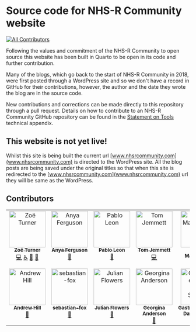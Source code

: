 # Source code for NHS-R Community website
<!-- ALL-CONTRIBUTORS-BADGE:START - Do not remove or modify this section -->
[![All Contributors](https://img.shields.io/badge/all_contributors-12-orange.svg?style=flat-square)](#contributors-)
<!-- ALL-CONTRIBUTORS-BADGE:END -->

Following the values and commitment of the NHS-R Community to open source this website has been built in Quarto to be open in its code and further contribution.

Many of the blogs, which go back to the start of NHS-R Community in 2018, were first posted through a WordPress site and so we don't have a record in GitHub for their contributions, however, the author and the date they wrote the blog are in the source code.

New contributions and corrections can be made directly to this repository through a pull request.
Details on how to contribute to an NHS-R Community GitHub repository can be found in the [Statement on Tools](https://tools.nhsrcommunity.com/contribution.html) technical appendix.

## This website is not yet live!

Whilst this site is being built the current url [www.nhsrcommunity.com](www.nhsrcommunity.com) is directed to the WordPress site.
All the blog posts are being saved under the original titles so that when this site is redirected to the [www.nhsrcommunity.com](www.nhsrcommunity.com) url they will be same as the WordPress.

## Contributors

<!-- ALL-CONTRIBUTORS-LIST:START - Do not remove or modify this section -->
<!-- prettier-ignore-start -->
<!-- markdownlint-disable -->
<table>
  <tbody>
    <tr>
      <td align="center" valign="top" width="14.28%"><a href="https://philosopher-analyst.netlify.app/"><img src="https://avatars.githubusercontent.com/u/39963221?v=4?s=100" width="100px;" alt="Zoë Turner"/><br /><sub><b>Zoë Turner</b></sub></a><br /><a href="https://github.com/nhs-r-community/nhs-r-community/commits?author=Lextuga007" title="Code">💻</a> <a href="#a11y-Lextuga007" title="Accessibility">️️️️♿️</a> <a href="#blog-Lextuga007" title="Blogposts">📝</a> <a href="https://github.com/nhs-r-community/nhs-r-community/commits?author=Lextuga007" title="Documentation">📖</a></td>
      <td align="center" valign="top" width="14.28%"><a href="https://github.com/anyaferguson"><img src="https://avatars.githubusercontent.com/u/157487567?v=4?s=100" width="100px;" alt="Anya Ferguson"/><br /><sub><b>Anya Ferguson</b></sub></a><br /><a href="#ideas-anyaferguson" title="Ideas, Planning, & Feedback">🤔</a></td>
      <td align="center" valign="top" width="14.28%"><a href="https://github.com/Pablo-source"><img src="https://avatars.githubusercontent.com/u/76554081?v=4?s=100" width="100px;" alt="Pablo Leon"/><br /><sub><b>Pablo Leon</b></sub></a><br /><a href="#blog-Pablo-source" title="Blogposts">📝</a></td>
      <td align="center" valign="top" width="14.28%"><a href="https://tjmt.uk/"><img src="https://avatars.githubusercontent.com/u/12023696?v=4?s=100" width="100px;" alt="Tom Jemmett"/><br /><sub><b>Tom Jemmett</b></sub></a><br /><a href="https://github.com/nhs-r-community/nhs-r-community/commits?author=tomjemmett" title="Code">💻</a></td>
      <td align="center" valign="top" width="14.28%"><a href="https://johnmackintosh.net/blog"><img src="https://avatars.githubusercontent.com/u/3278367?v=4?s=100" width="100px;" alt="John MacKintosh"/><br /><sub><b>John MacKintosh</b></sub></a><br /><a href="#blog-johnmackintosh" title="Blogposts">📝</a></td>
      <td align="center" valign="top" width="14.28%"><a href="https://github.com/fiona-grimm"><img src="https://avatars.githubusercontent.com/u/31844347?v=4?s=100" width="100px;" alt="fiona-grimm"/><br /><sub><b>fiona-grimm</b></sub></a><br /><a href="#blog-fiona-grimm" title="Blogposts">📝</a></td>
      <td align="center" valign="top" width="14.28%"><a href="http://hutsons-hacks.info/"><img src="https://avatars.githubusercontent.com/u/44023992?v=4?s=100" width="100px;" alt="Gary Hutson"/><br /><sub><b>Gary Hutson</b></sub></a><br /><a href="#blog-statsgary" title="Blogposts">📝</a></td>
    </tr>
    <tr>
      <td align="center" valign="top" width="14.28%"><a href="https://www.linkedin.com/in/andrew-hill-39437177/"><img src="https://avatars.githubusercontent.com/u/3925834?v=4?s=100" width="100px;" alt="Andrew Hill"/><br /><sub><b>Andrew Hill</b></sub></a><br /><a href="#blog-md0u80c9" title="Blogposts">📝</a></td>
      <td align="center" valign="top" width="14.28%"><a href="https://github.com/sebastian-fox"><img src="https://avatars.githubusercontent.com/u/26870222?v=4?s=100" width="100px;" alt="sebastian-fox"/><br /><sub><b>sebastian-fox</b></sub></a><br /><a href="#blog-sebastian-fox" title="Blogposts">📝</a></td>
      <td align="center" valign="top" width="14.28%"><a href="https://github.com/julianflowers12"><img src="https://avatars.githubusercontent.com/u/73796630?v=4?s=100" width="100px;" alt="Julian Flowers"/><br /><sub><b>Julian Flowers</b></sub></a><br /><a href="#blog-julianflowers12" title="Blogposts">📝</a></td>
      <td align="center" valign="top" width="14.28%"><a href="https://github.com/PHEgeorginaanderson"><img src="https://avatars.githubusercontent.com/u/29062912?v=4?s=100" width="100px;" alt="Georgina Anderson"/><br /><sub><b>Georgina Anderson</b></sub></a><br /><a href="#blog-PHEgeorginaanderson" title="Blogposts">📝</a></td>
      <td align="center" valign="top" width="14.28%"><a href="http://gastrodatascience.com/"><img src="https://avatars.githubusercontent.com/u/9557821?v=4?s=100" width="100px;" alt="Gastroenterology Data Science"/><br /><sub><b>Gastroenterology Data Science</b></sub></a><br /><a href="#blog-sebastiz" title="Blogposts">📝</a></td>
    </tr>
  </tbody>
</table>

<!-- markdownlint-restore -->
<!-- prettier-ignore-end -->

<!-- ALL-CONTRIBUTORS-LIST:END -->
<!-- prettier-ignore-start -->
<!-- markdownlint-disable -->

<!-- markdownlint-restore -->
<!-- prettier-ignore-end -->

<!-- ALL-CONTRIBUTORS-LIST:END -->
